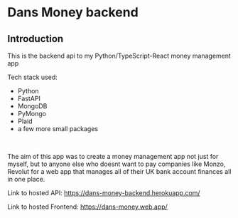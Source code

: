 # Dans Money backend

## Introduction

This is the backend api to my Python/TypeScript-React money management app

Tech stack used: 
* Python
* FastAPI
* MongoDB
* PyMongo
* Plaid
* a few more small packages

&nbsp;

The aim of this app was to create a money management app not just for myself, but to anyone else who doesnt want to pay companies like Monzo, Revolut for a web app that manages all of their UK bank account finances all in one place.

Link to hosted API: https://dans-money-backend.herokuapp.com/

Link to hosted Frontend: https://dans-money.web.app/
